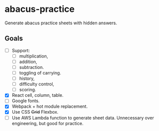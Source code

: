 # abacus-practice

Generate abacus practice sheets with hidden answers.

## Goals

- [ ] Support:
  - [ ] multiplication, 
  - [ ] addition, 
  - [ ] subtraction.
  - [ ] toggling of carrying.
  - [ ] history, 
  - [ ] difficulty control, 
  - [ ] scoring.
- [x] React cell, column, table.
- [ ] Google fonts.
- [x] Webpack + hot module replacement.
- [x] Use CSS ~~Grid~~ Flexbox.
- [ ] Use AWS Lambda function to generate sheet data. Unnecessary over engineering, but good for practice.
